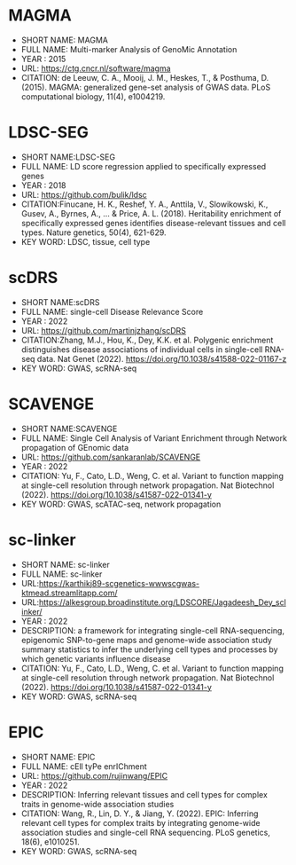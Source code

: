 # MAGMA
- SHORT NAME: MAGMA
- FULL NAME: Multi-marker Analysis of GenoMic Annotation
- YEAR : 2015
- URL: https://ctg.cncr.nl/software/magma
- CITATION: de Leeuw, C. A., Mooij, J. M., Heskes, T., & Posthuma, D. (2015). MAGMA: generalized gene-set analysis of GWAS data. PLoS computational biology, 11(4), e1004219.

# LDSC-SEG
- SHORT NAME:LDSC-SEG
- FULL NAME: LD score regression applied to specifically expressed genes
- YEAR : 2018
- URL: https://github.com/bulik/ldsc
- CITATION:Finucane, H. K., Reshef, Y. A., Anttila, V., Slowikowski, K., Gusev, A., Byrnes, A., ... & Price, A. L. (2018). Heritability enrichment of specifically expressed genes identifies disease-relevant tissues and cell types. Nature genetics, 50(4), 621-629.
- KEY WORD: LDSC, tissue, cell type

# scDRS
- SHORT NAME:scDRS
- FULL NAME: single-cell Disease Relevance Score 
- YEAR : 2022
- URL: https://github.com/martinjzhang/scDRS
- CITATION:Zhang, M.J., Hou, K., Dey, K.K. et al. Polygenic enrichment distinguishes disease associations of individual cells in single-cell RNA-seq data. Nat Genet (2022). https://doi.org/10.1038/s41588-022-01167-z
- KEY WORD: GWAS, scRNA-seq

# SCAVENGE
- SHORT NAME:SCAVENGE
- FULL NAME: Single Cell Analysis of Variant Enrichment through Network propagation of GEnomic data
- URL: https://github.com/sankaranlab/SCAVENGE
- YEAR : 2022
- CITATION: Yu, F., Cato, L.D., Weng, C. et al. Variant to function mapping at single-cell resolution through network propagation. Nat Biotechnol (2022). https://doi.org/10.1038/s41587-022-01341-y
- KEY WORD: GWAS, scATAC-seq, network propagation

# sc-linker
- SHORT NAME: sc-linker
- FULL NAME: sc-linker
- URL:https://karthikj89-scgenetics-wwwscgwas-ktmead.streamlitapp.com/ 
- URL:https://alkesgroup.broadinstitute.org/LDSCORE/Jagadeesh_Dey_sclinker/
- YEAR : 2022
- DESCRIPTION: a framework for integrating single-cell RNA-sequencing, epigenomic SNP-to-gene maps and genome-wide association study summary statistics to infer the underlying cell types and processes by which genetic variants influence disease
- CITATION: Yu, F., Cato, L.D., Weng, C. et al. Variant to function mapping at single-cell resolution through network propagation. Nat Biotechnol (2022). https://doi.org/10.1038/s41587-022-01341-y
- KEY WORD: GWAS, scRNA-seq

# EPIC
- SHORT NAME: EPIC
- FULL NAME: cEll tyPe enrIChment
- URL: https://github.com/rujinwang/EPIC
- YEAR : 2022
- DESCRIPTION: Inferring relevant tissues and cell types for complex traits in genome-wide association studies
- CITATION: Wang, R., Lin, D. Y., & Jiang, Y. (2022). EPIC: Inferring relevant cell types for complex traits by integrating genome-wide association studies and single-cell RNA sequencing. PLoS genetics, 18(6), e1010251.
- KEY WORD: GWAS, scRNA-seq

